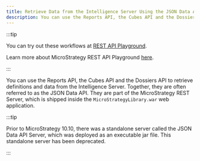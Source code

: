 ```yaml
---
title: Retrieve Data from the Intelligence Server Using the JSON Data API
description: You can use the Reports API, the Cubes API and the Dossiers API to retrieve definitions and data from the Intelligence Server. Together, they are often referred to as the JSON Data API. They are part of the MicroStrategy REST Server, which is shipped inside the "MicroStrategyLibrary.war" web application.
---
```


:::tip

You can try out these workflows at [REST API Playground](https://www.postman.com/microstrategysdk/workspace/microstrategy-rest-api/folder/16131298-7b08f07c-89d2-4c61-8bc1-83cee2eb2eaf?ctx=documentation).

Learn more about MicroStrategy REST API Playground [here](/docs/getting-started/playground.md).

:::

You can use the Reports API, the Cubes API and the Dossiers API to retrieve definitions and data from the Intelligence Server. Together, they are often referred to as the JSON Data API. They are part of the MicroStrategy REST Server, which is shipped inside the `MicroStrategyLibrary.war` web application.

:::tip

Prior to MicroStrategy 10.10, there was a standalone server called the JSON Data API Server, which was deployed as an executable jar file. This standalone server has been deprecated.

:::
